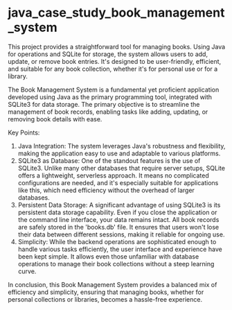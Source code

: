 # java_case_study_book_management_system
This project provides a straightforward tool for managing books. Using Java for operations and SQLite for storage, the system allows users to add, update, or remove book entries. It's designed to be user-friendly, efficient, and suitable for any book collection, whether it's for personal use or for a library.

The Book Management System is a fundamental yet proficient application developed using Java as the primary programming tool, integrated with SQLite3 for data storage. The primary objective is to streamline the management of book records, enabling tasks like adding, updating, or removing book details with ease.

Key Points:

1. Java Integration: The system leverages Java's robustness and flexibility, making the application easy to use and adaptable to various platforms.
2. SQLite3 as Database: One of the standout features is the use of SQLite3. Unlike many other databases that require server setups, SQLite offers a lightweight, serverless approach. It means no complicated configurations are needed, and it's especially suitable for applications like this, which need efficiency without the overhead of larger databases.
3. Persistent Data Storage: A significant advantage of using SQLite3 is its persistent data storage capability. Even if you close the application or the command line interface, your data remains intact. All book records are safely stored in the 'books.db' file. It ensures that users won't lose their data between different sessions, making it reliable for ongoing use.
4. Simplicity: While the backend operations are sophisticated enough to handle various tasks efficiently, the user interface and experience have been kept simple. It allows even those unfamiliar with database operations to manage their book collections without a steep learning curve.

In conclusion, this Book Management System provides a balanced mix of efficiency and simplicity, ensuring that managing books, whether for personal collections or libraries, becomes a hassle-free experience.

